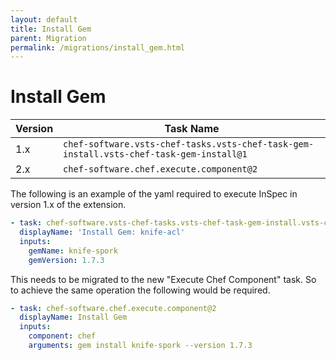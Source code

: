 ```yaml
---
layout: default
title: Install Gem
parent: Migration
permalink: /migrations/install_gem.html
---
```


# Install Gem

| Version | Task Name |
|---|---|
| 1.x | `chef-software.vsts-chef-tasks.vsts-chef-task-gem-install.vsts-chef-task-gem-install@1` |
| 2.x | `chef-software.chef.execute.component@2` | 

The following is an example of the yaml required to execute InSpec in version 1.x of the extension.

```yaml
- task: chef-software.vsts-chef-tasks.vsts-chef-task-gem-install.vsts-chef-task-gem-install@1
  displayName: 'Install Gem: knife-acl'
  inputs:
    gemName: knife-spork
    gemVersion: 1.7.3
```

This needs to be migrated to the new "Execute Chef Component" task. So to achieve the same operation the following would be required.

```yaml
- task: chef-software.chef.execute.component@2
  displayName: Install Gem
  inputs:
    component: chef
    arguments: gem install knife-spork --version 1.7.3
```
